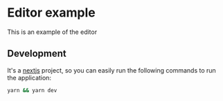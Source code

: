 # Editor example

This is an example of the editor

## Development

It's a [nextjs](https://nextjs.org/) project, so you can easily run the following commands to run the application:

```bash
yarn && yarn dev
```
